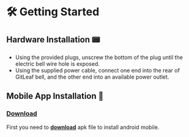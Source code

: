 # :hammer_and_wrench: Getting Started

## Hardware Installation :pager:
- Using the provided plugs, unscrew the bottom of the plug until the electric bell wire hole is exposed.
- Using the supplied power cable, connect one end into the rear of GitLeaf bell, and the other end into an available power outlet.

## Mobile App Installation :calling:
### [Download](Downloads)
First you need to [**download**](Downloads) apk file to install android mobile.



